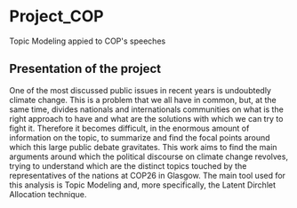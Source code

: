 # Project_COP
Topic Modeling appied to COP's speeches
## Presentation of the project
One of the most discussed public issues in recent years is undoubtedly climate change. This is a problem
that we all have in common, but, at the same time, divides nationals and internationals communities on
what is the right approach to have and what are the solutions with which we can try to fight it. Therefore it
becomes difficult, in the enormous amount of information on the topic, to summarize and find the focal
points around which this large public debate gravitates. This work aims to find the main arguments around
which the political discourse on climate change revolves, trying to understand which are the distinct topics
touched by the representatives of the nations at COP26 in Glasgow. The main tool used for this analysis
is Topic Modeling and, more specifically, the Latent Dirchlet Allocation technique.
